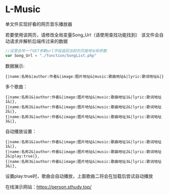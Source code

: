 # L-Music
单文件实现好看的网页音乐播放器

若要使用该网页，请修改全局变量Song_Url（请使用查找功能找到）
该文件会自动请求并解析后端传过来的数据

```javascript
//这里会传一个GET参数url字段返回当前的页面地址和参数
var Song_Url = "./function/SongList.php"
```

数据展示:
```
{|name:名称&|author:作者&|image:图片地址&|music:歌曲地址&|lyric:歌词地址&|}
```
多个歌曲：
```
{|name:名称1&|author:作者&|image:图片地址&|music:歌曲地址1&|lyric:歌词地址1&|},
{|name:名称2&|author:作者&|image:图片地址&|music:歌曲地址2&|lyric:歌词地址2&|},
{|name:名称3&|author:作者&|image:图片地址&|music:歌曲地址3&|lyric:歌词地址3&|},
```
自动播放设置：
```
{|name:名称1&|author:作者&|image:图片地址&|music:歌曲地址1&|lyric:歌词地址1&|},
{|name:名称2&|author:作者&|image:图片地址&|music:歌曲地址2&|lyric:歌词地址2&|play:true|},
{|name:名称3&|author:作者&|image:图片地址&|music:歌曲地址3&|lyric:歌词地址3&|},
```
设置play:true时，歌曲会自动播放，上面歌曲二将会在加载后尝试自动播放


在线演示网站：https://person.sthudy.top/
